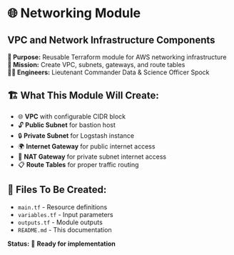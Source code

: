 # 🌐 Networking Module
## **VPC and Network Infrastructure Components**

**📁 Purpose:** Reusable Terraform module for AWS networking infrastructure  
**🎯 Mission:** Create VPC, subnets, gateways, and route tables  
**👨‍💻 Engineers:** Lieutenant Commander Data & Science Officer Spock  

## 🏗️ **What This Module Will Create:**
- 🌐 **VPC** with configurable CIDR block
- 🔓 **Public Subnet** for bastion host
- 🔒 **Private Subnet** for Logstash instance  
- 🌍 **Internet Gateway** for public internet access
- 🔄 **NAT Gateway** for private subnet internet access
- 📋 **Route Tables** for proper traffic routing

## 📝 **Files To Be Created:**
- `main.tf` - Resource definitions
- `variables.tf` - Input parameters
- `outputs.tf` - Module outputs
- `README.md` - This documentation

**Status:** 🔄 **Ready for implementation**
